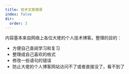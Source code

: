 ```yaml
---
title: 技术文章摘录
index: false
dir:
  order: 3
---
```


内容基本来自网络上各位大佬的个人技术博客。整理的目的：

- 方便自己查阅学习和复习
- 整理成自己喜欢的格式
- 修改一些语句的错误
- 防止大佬的个人博客网站访问不了或者直接没了，看不到了